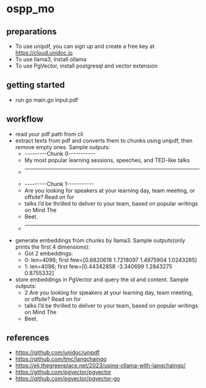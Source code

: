 # ospp_mo
## preparations
* To use unipdf, you can sign up and create a free key at https://cloud.unidoc.io
* To use llama3, install ollama
* To use PgVector, install postgresql and vector extension
## getting started
* run go main.go input.pdf
## workflow
* read your pdf path from cli
* extract texts from pdf and converts them to chunks using unipdf, then remove empty ones. Sample outputs:
  * ---------Chunk 0-----------
  * My most popular learning sessions, speeches, and TED-like talks
  * ----------------------------
  * ---------Chunk 1-----------
  * Are you looking for speakers at your learning day, team meeting, or offsite? Read on for
  * talks I’d be thrilled to deliver to your team, based on popular writings on Mind The
  * Beet.
  * ----------------------------
* generate embeddings from chunks by llama3. Sample outputs(only prints the first 4 dimensions):
  * Got 2 embeddings:
  * 0: len=4096; first few=[0.8820618 1.7218097 1.4975904 1.0243285]
  * 1: len=4096; first few=[0.44342858 -3.340699 1.2843275 0.8755332]
* store embeddings in PgVector and query the id and content. Sample outputs:
  * 2 Are you looking for speakers at your learning day, team meeting, or offsite? Read on for
  * talks I’d be thrilled to deliver to your team, based on popular writings on Mind The
  * Beet.
## references
* https://github.com/unidoc/unipdf
* https://github.com/tmc/langchaingo
* https://eli.thegreenplace.net/2023/using-ollama-with-langchaingo/
* https://github.com/pgvector/pgvector
* https://github.com/pgvector/pgvector-go
